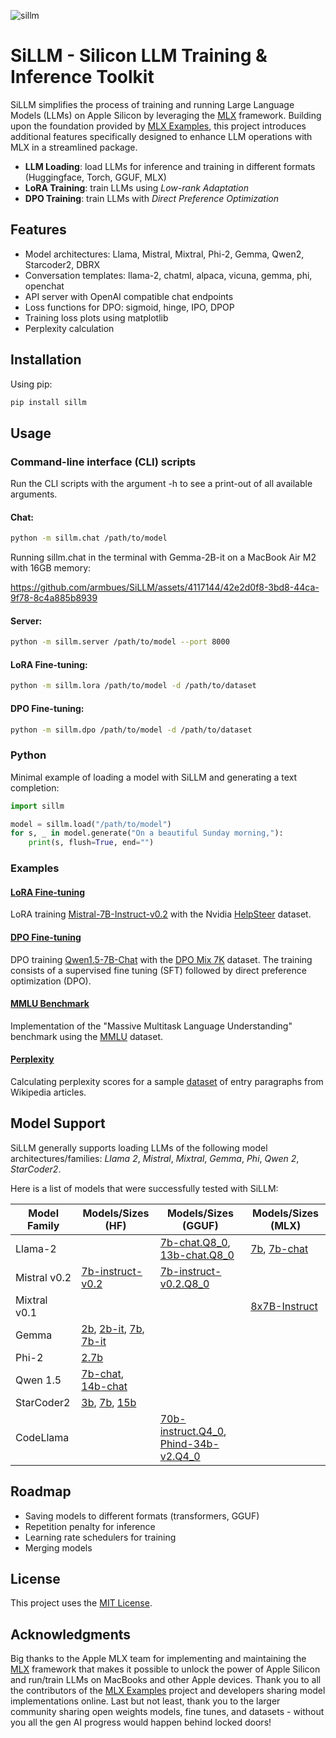 ![sillm](https://github.com/armbues/SiLLM/assets/4117144/859002e9-d209-480b-adb2-7276cd360cbe)

# SiLLM - Silicon LLM Training & Inference Toolkit
SiLLM simplifies the process of training and running Large Language Models (LLMs) on Apple Silicon by leveraging the [MLX](https://github.com/ml-explore/mlx/) framework. Building upon the foundation provided by [MLX Examples](https://github.com/ml-explore/mlx-examples), this project introduces additional features specifically designed to enhance LLM operations with MLX in a streamlined package.

- **LLM Loading**: load LLMs for inference and training in different formats (Huggingface, Torch, GGUF, MLX)
- **LoRA Training**: train LLMs using *Low-rank Adaptation*
- **DPO Training**: train LLMs with *Direct Preference Optimization*

## Features

- Model architectures: Llama, Mistral, Mixtral, Phi-2, Gemma, Qwen2, Starcoder2, DBRX
- Conversation templates: llama-2, chatml, alpaca, vicuna, gemma, phi, openchat
- API server with OpenAI compatible chat endpoints
- Loss functions for DPO: sigmoid, hinge, IPO, DPOP
- Training loss plots using matplotlib
- Perplexity calculation

## Installation

Using pip:
``` sh
pip install sillm
```

## Usage

### Command-line interface (CLI) scripts
Run the CLI scripts with the argument -h to see a print-out of all available arguments.

#### Chat:
``` sh
python -m sillm.chat /path/to/model
```
Running sillm.chat in the terminal with Gemma-2B-it on a MacBook Air M2 with 16GB memory:

https://github.com/armbues/SiLLM/assets/4117144/42e2d0f8-3bd8-44ca-9f78-8c4a885b8939

#### Server:
``` sh
python -m sillm.server /path/to/model --port 8000
```

#### LoRA Fine-tuning:
``` sh
python -m sillm.lora /path/to/model -d /path/to/dataset
```
#### DPO Fine-tuning:
``` sh
python -m sillm.dpo /path/to/model -d /path/to/dataset
```

### Python
Minimal example of loading a model with SiLLM and generating a text completion:
``` python
import sillm

model = sillm.load("/path/to/model")
for s, _ in model.generate("On a beautiful Sunday morning,"):
    print(s, flush=True, end="")
```

### Examples

#### [LoRA Fine-tuning](examples/helpsteer/)
LoRA training [Mistral-7B-Instruct-v0.2](https://huggingface.co/mistralai/Mistral-7B-Instruct-v0.2) with the Nvidia [HelpSteer](https://huggingface.co/datasets/nvidia/HelpSteer) dataset.

#### [DPO Fine-tuning](examples/dpo-mix-7k/)
DPO training [Qwen1.5-7B-Chat](https://huggingface.co/Qwen/Qwen1.5-7B-Chat) with the [DPO Mix 7K](https://huggingface.co/datasets/argilla/dpo-mix-7k) dataset. The training consists of a supervised fine tuning (SFT) followed by direct preference optimization (DPO).

#### [MMLU Benchmark](examples/mmlu/)
Implementation of the "Massive Multitask Language Understanding" benchmark using the [MMLU](https://huggingface.co/datasets/cais/mmlu) dataset.

#### [Perplexity](examples/perplexity/)
Calculating perplexity scores for a sample [dataset](https://huggingface.co/datasets/Cohere/wikipedia-2023-11-embed-multilingual-v3) of entry paragraphs from Wikipedia articles.

## Model Support
SiLLM generally supports loading LLMs of the following model architectures/families: *Llama 2*, *Mistral*, *Mixtral*, *Gemma*, *Phi*, *Qwen 2*, *StarCoder2*.

Here is a list of models that were successfully tested with SiLLM:

| Model Family | Models/Sizes (HF) | Models/Sizes (GGUF) | Models/Sizes (MLX) |
| --- | --- | --- | --- |
| Llama-2 | | [7b-chat.Q8_0](https://huggingface.co/TheBloke/Llama-2-7B-Chat-GGUF), [13b-chat.Q8_0](https://huggingface.co/TheBloke/Llama-2-13B-chat-GGUF) | [7b](https://huggingface.co/mlx-community/Llama-2-7b-mlx), [7b-chat](https://huggingface.co/mlx-community/Llama-2-7b-chat-mlx) |
| Mistral v0.2 | [7b-instruct-v0.2](https://huggingface.co/mistralai/Mistral-7B-Instruct-v0.2) | [7b-instruct-v0.2.Q8_0](https://huggingface.co/TheBloke/Mistral-7B-Instruct-v0.2-GGUF) | |
| Mixtral v0.1 | | | [8x7B-Instruct](https://huggingface.co/mlx-community/Mixtral-8x7B-Instruct-v0.1) |
| Gemma | [2b](https://huggingface.co/google/gemma-2b), [2b-it](https://huggingface.co/google/gemma-7b-it), [7b](https://huggingface.co/google/gemma-7b), [7b-it](https://huggingface.co/google/gemma-7b-it) | |
| Phi-2 | [2.7b](https://huggingface.co/microsoft/phi-2) | |
| Qwen 1.5 | [7b-chat](https://huggingface.co/Qwen/Qwen1.5-7B-Chat), [14b-chat](https://huggingface.co/Qwen/Qwen1.5-14B-Chat) | |
| StarCoder2 | [3b](https://huggingface.co/bigcode/starcoder2-3b), [7b](https://huggingface.co/bigcode/starcoder2-7b), [15b](https://huggingface.co/bigcode/starcoder2-15b) | |
| CodeLlama | | [70b-instruct.Q4_0](https://huggingface.co/TheBloke/CodeLlama-70B-Instruct-GGUF), [Phind-34b-v2.Q4_0](https://huggingface.co/TheBloke/Phind-CodeLlama-34B-v2-GGUF) | |

## Roadmap

- Saving models to different formats (transformers, GGUF)
- Repetition penalty for inference
- Learning rate schedulers for training
- Merging models

## License
This project uses the [MIT License](LICENSE).

## Acknowledgments
Big thanks to the Apple MLX team for implementing and maintaining the [MLX](https://github.com/ml-explore/mlx/) framework that makes it possible to unlock the power of Apple Silicon and run/train LLMs on MacBooks and other Apple devices. Thank you to all the contributors of the [MLX Examples](https://github.com/ml-explore/mlx-examples) project and developers sharing model implementations online.
Last but not least, thank you to the larger community sharing open weights models, fine tunes, and datasets - without you all the gen AI progress would happen behind locked doors!